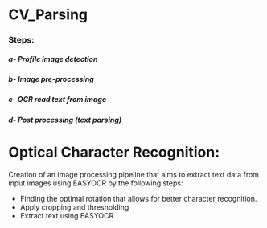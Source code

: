 # CV_Parsing


### Steps:
##### a- Profile image detection
##### b- Image pre-processing
##### c- OCR read text from image
##### d- Post processing (text parsing)

# Optical Character Recognition:
Creation of an image processing pipeline that aims to extract text data from input images using EASYOCR by the following steps:

* Finding the optimal rotation that allows for better character recognition.
* Apply cropping and thresholding 
* Extract text using EASYOCR 

